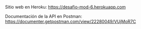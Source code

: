 
Sitio web en Heroku: https://desafio-mod-6.herokuapp.com

Documentación de la API en Postman: https://documenter.getpostman.com/view/22280049/VUjMoR7C
